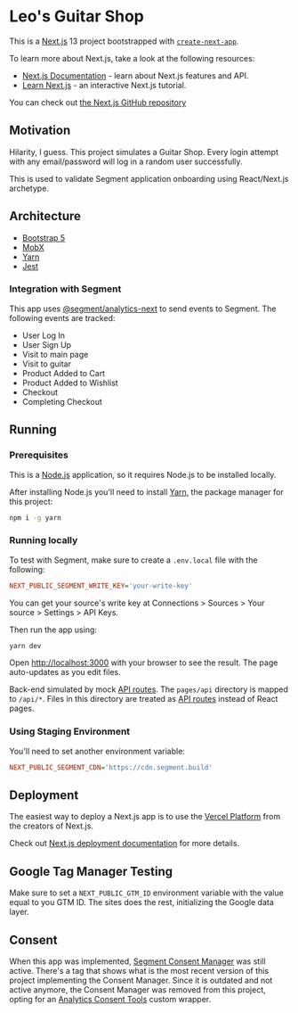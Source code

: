 # Leo's Guitar Shop

This is a [Next.js](https://nextjs.org/) 13 project bootstrapped with [`create-next-app`](https://github.com/vercel/next.js/tree/canary/packages/create-next-app).

To learn more about Next.js, take a look at the following resources:

- [Next.js Documentation](https://nextjs.org/docs) - learn about Next.js features and API.
- [Learn Next.js](https://nextjs.org/learn) - an interactive Next.js tutorial.

You can check out [the Next.js GitHub repository](https://github.com/vercel/next.js/)

## Motivation

Hilarity, I guess. This project simulates a Guitar Shop. Every login attempt with any email/password will log in a random user successfully. 

This is used to validate Segment application onboarding using React/Next.js archetype. 

## Architecture

- [Bootstrap 5](https://getbootstrap.com/)
- [MobX](https://mobx.js.org/)
- [Yarn](https://yarnpkg.com/)
- [Jest](https://jestjs.io/)

### Integration with Segment

This app uses [@segment/analytics-next](https://github.com/segmentio/analytics-next) to send events to Segment. The following events are tracked:

- User Log In
- User Sign Up
- Visit to main page
- Visit to guitar
- Product Added to Cart
- Product Added to Wishlist
- Checkout
- Completing Checkout

## Running

### Prerequisites

This is a [Node.js](https://nodejs.org/en/download/) application, so it requires Node.js to be installed locally. 

After installing Node.js you'll need to install [Yarn](https://yarnpkg.com/), the package manager for this project:

```sh
npm i -g yarn
```

### Running locally

To test with Segment, make sure to create a `.env.local` file with the following:

```ini
NEXT_PUBLIC_SEGMENT_WRITE_KEY='your-write-key'
```

You can get your source's write key at Connections > Sources > Your source > Settings > API Keys. 

Then run the app using:

```bash
yarn dev
```

Open [http://localhost:3000](http://localhost:3000) with your browser to see the result. The page auto-updates as you edit files.

Back-end simulated by mock [API routes](https://nextjs.org/docs/api-routes/introduction). The `pages/api` directory is mapped to `/api/*`. Files in this directory are treated as [API routes](https://nextjs.org/docs/api-routes/introduction) instead of React pages.

### Using Staging Environment

You'll need to set another environment variable:

```ini
NEXT_PUBLIC_SEGMENT_CDN='https://cdn.segment.build'
```

## Deployment

The easiest way to deploy a Next.js app is to use the [Vercel Platform](https://vercel.com/new?utm_medium=default-template&filter=next.js&utm_source=create-next-app&utm_campaign=create-next-app-readme) from the creators of Next.js.

Check out [Next.js deployment documentation](https://nextjs.org/docs/deployment) for more details.

## Google Tag Manager Testing

Make sure to set a `NEXT_PUBLIC_GTM_ID` environment variable with the value equal to you GTM ID. The sites does the rest, initializing the Google data layer.

## Consent

When this app was implemented, [Segment Consent Manager](https://github.com/segmentio/consent-manager) was still active. There's a tag that shows what is the most recent version of this project implementing the Consent Manager. Since it is outdated and not active anymore, the Consent Manager was removed from this project, opting for an [Analytics Consent Tools](https://segment.com/docs/privacy/consent-management/configure-consent-management/#step-2-integrating-your-cmp-with-segment) custom wrapper. 

